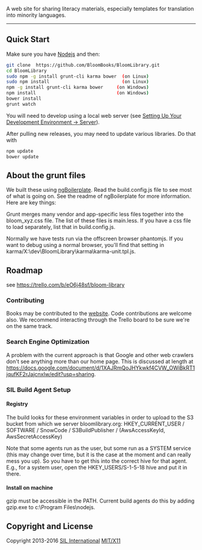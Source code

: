 A web site for sharing literacy materials, especially templates for translation into minority languages.

***

## Quick Start

Make sure you have [Nodejs](http://nodejs.org/download/) and then:

```sh
git clone  https://github.com/BloomBooks/BloomLibrary.git
cd BloomLibrary
sudo npm -g install grunt-cli karma bower  (on Linux)
sudo npm install                           (on Linux)
npm -g install grunt-cli karma bower     (on Windows)
npm install                              (on Windows)
bower install
grunt watch
```

You will need to develop using a local web server (see [Setting Up Your Development Environment -> Server](https://github.com/BloomBooks/BloomLibrary/wiki/Setting-Up-your-Development-Environment#server)).

After pulling new releases, you may need to update various libraries. Do that with


```sh
npm update
bower update
```

## About the grunt files

We built these using [ngBoilerplate](https://github.com/ngbp/ngbp). Read the build.config.js file to see most of what is going on. See the readme of ngBoilerplate for more information. Here are key things:

Grunt merges many vendor and app-specific less files together into the bloom_xyz.css file. The list of these files is main.less.
If you have a css file to load separately, list that in build.config.js.

Normally we have tests run via the offscreen browser phantomjs. If you want to debug using a normal browser, you'll find that setting in karma/X:\dev\BloomLibrary\karma\karma-unit.tpl.js.


## Roadmap

see https://trello.com/b/eO6j48sf/bloom-library

### Contributing

Books may be contributed to the [website](http://www.bloomlibrary.org). Code contributions are welcome also.
We recommend interacting through the Trello board to be sure we're on the same track.

### Search Engine Optimization

A problem with the current approach is that Google and other web crawlers
don't see anything more than our home page. This is discussed at length
at https://docs.google.com/document/d/1XAJRmQoJHYkwkf4CVW_OWiBkRT1jqufKF2rJajcnxIw/edit?usp=sharing.


### SIL Build Agent Setup

#### Registry
The build looks for these environment variables in order to upload to the S3 bucket from which we server bloomlibrary.org:
HKEY_CURRENT_USER / SOFTWARE / SnowCode / S3BuildPublisher / (AwsAccessKeyId, AwsSecretAccessKey)
               
Note that some agents run as the user, but some run as a SYSTEM service (this may change over time, but it is the case at the moment and can really mess you up). So you have to get this into the correct hive for that agent. E.g., for a system user, open the HKEY_USERS/S-1-5-18 hive and put it in there.          


#### Install on machine
gzip must be accessible in the PATH. Current build agents do this by adding gzip.exe to c:\Program Files\nodejs.

## Copyright and License
Copyright 2013-2016 [SIL International](http://sil.org)
[MIT/X11](http://sil.mit-license.org/)
